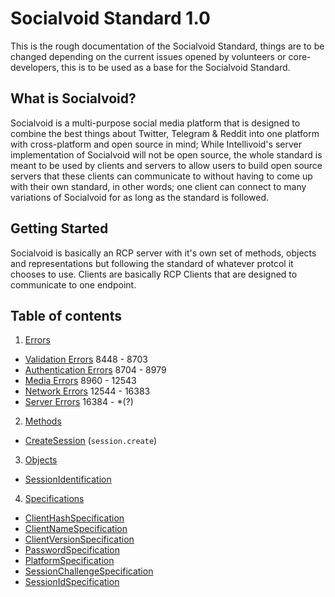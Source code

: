 # Socialvoid Standard 1.0

This is the rough documentation of the Socialvoid Standard, things are to
be changed depending on the current issues opened by volunteers or
core-developers, this is to be used as a base for the Socialvoid Standard.


## What is Socialvoid?

Socialvoid is a multi-purpose social media platform that is designed to
combine the best things about Twitter, Telegram & Reddit into one platform
with cross-platform and open source in mind; While Intellivoid's server
implementation of Socialvoid will not be open source, the whole standard
is meant to be used by clients and servers to allow users to build open
source servers that these clients can communicate to without having to
come up with their own standard, in other words; one client can connect
to many variations of Socialvoid for as long as the standard is followed.

## Getting Started

Socialvoid is basically an RCP server with it's own set of methods, 
objects and representations but following the standard of whatever protcol
it chooses to use. Clients are basically RCP Clients that are designed
to communicate to one endpoint.


## Table of contents

1. [Errors](Errors/README.md)
  * [Validation Errors](Errors/ValidationErrors.md) 8448 - 8703
  * [Authentication Errors](Errors/AuthenticationErrors.md) 8704 - 8979
  * [Media Errors](Errors/MediaErrors.md) 8960 - 12543
  * [Network Errors](Errors/NetworkErrors.md) 12544 - 16383
  * [Server Errors](Errors/ServerErrors.md) 16384 - *(?)

2. [Methods](Methods/README.md)
  * [CreateSession](Methods/session/CreateSession.md) (`session.create`)

3. [Objects](Objects/README.md)
  * [SessionIdentification](Objects/SessionIdentification.md)

4. [Specifications](Specifications/README.md)
  * [ClientHashSpecification](Specifications/ClientHashSpecification.md)
  * [ClientNameSpecification](Specifications/ClientNameSpecification.md)
  * [ClientVersionSpecification](Specifications/ClientVersionSpecification.md)
  * [PasswordSpecification](Specifications/PasswordSpecification.md)
  * [PlatformSpecification](Specifications/PlatformSpecification.md)
  * [SessionChallengeSpecification](Specifications/SessionChallengeSpecification.md)
  * [SessionIdSpecification](Specifications/SessionIdSpecification.md)